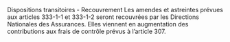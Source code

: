 Dispositions transitoires - Recouvrement
Les amendes et astreintes prévues aux articles 333-1-1 et 333-1-2 seront recouvrées par les Directions Nationales des Assurances. Elles viennent en augmentation des contributions aux frais de contrôle prévus à l’article 307.
